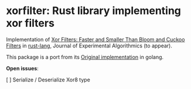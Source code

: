 # xorfilter: Rust library implementing xor filters

Implementation of [Xor Filters: Faster and Smaller Than Bloom and Cuckoo Filters](https://arxiv.org/abs/1912.08258)
in [rust-lang](https://www.rust-lang.org/), Journal of Experimental Algorithmics (to appear).

This package is a port from its [Original implementation](https://github.com/FastFilter/xorfilter)
in golang.

**Open issues**:

[ ] Serialize / Deserialize Xor8 type
